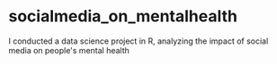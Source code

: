 # socialmedia_on_mentalhealth
I conducted a data science project in R, analyzing the impact of social media on people's mental health
